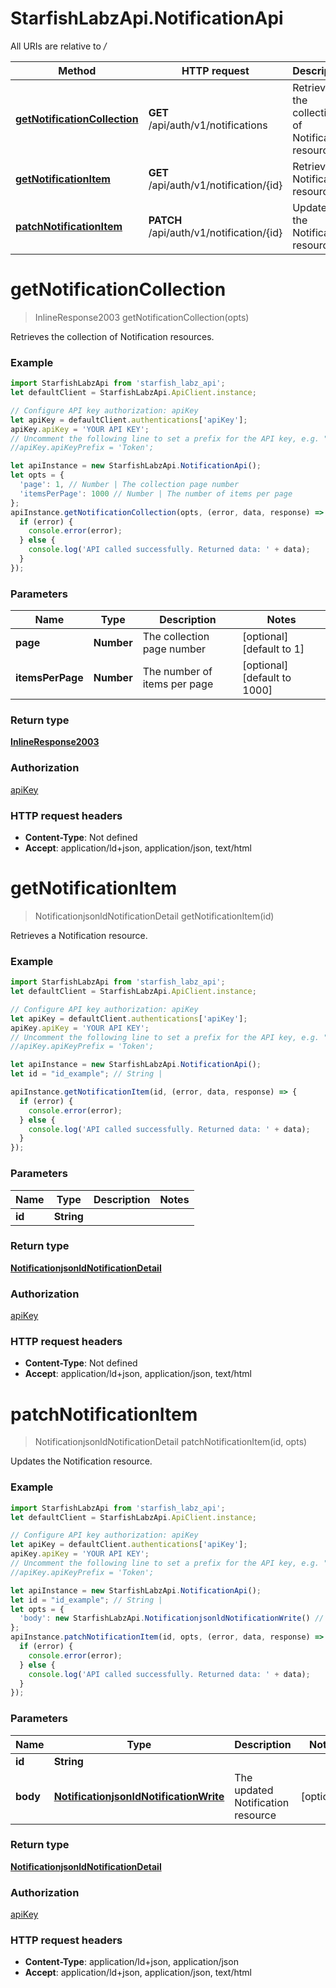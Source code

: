 # StarfishLabzApi.NotificationApi

All URIs are relative to */*

Method | HTTP request | Description
------------- | ------------- | -------------
[**getNotificationCollection**](NotificationApi.md#getNotificationCollection) | **GET** /api/auth/v1/notifications | Retrieves the collection of Notification resources.
[**getNotificationItem**](NotificationApi.md#getNotificationItem) | **GET** /api/auth/v1/notification/{id} | Retrieves a Notification resource.
[**patchNotificationItem**](NotificationApi.md#patchNotificationItem) | **PATCH** /api/auth/v1/notification/{id} | Updates the Notification resource.

<a name="getNotificationCollection"></a>
# **getNotificationCollection**
> InlineResponse2003 getNotificationCollection(opts)

Retrieves the collection of Notification resources.

### Example
```javascript
import StarfishLabzApi from 'starfish_labz_api';
let defaultClient = StarfishLabzApi.ApiClient.instance;

// Configure API key authorization: apiKey
let apiKey = defaultClient.authentications['apiKey'];
apiKey.apiKey = 'YOUR API KEY';
// Uncomment the following line to set a prefix for the API key, e.g. "Token" (defaults to null)
//apiKey.apiKeyPrefix = 'Token';

let apiInstance = new StarfishLabzApi.NotificationApi();
let opts = { 
  'page': 1, // Number | The collection page number
  'itemsPerPage': 1000 // Number | The number of items per page
};
apiInstance.getNotificationCollection(opts, (error, data, response) => {
  if (error) {
    console.error(error);
  } else {
    console.log('API called successfully. Returned data: ' + data);
  }
});
```

### Parameters

Name | Type | Description  | Notes
------------- | ------------- | ------------- | -------------
 **page** | **Number**| The collection page number | [optional] [default to 1]
 **itemsPerPage** | **Number**| The number of items per page | [optional] [default to 1000]

### Return type

[**InlineResponse2003**](InlineResponse2003.md)

### Authorization

[apiKey](../README.md#apiKey)

### HTTP request headers

 - **Content-Type**: Not defined
 - **Accept**: application/ld+json, application/json, text/html

<a name="getNotificationItem"></a>
# **getNotificationItem**
> NotificationjsonldNotificationDetail getNotificationItem(id)

Retrieves a Notification resource.

### Example
```javascript
import StarfishLabzApi from 'starfish_labz_api';
let defaultClient = StarfishLabzApi.ApiClient.instance;

// Configure API key authorization: apiKey
let apiKey = defaultClient.authentications['apiKey'];
apiKey.apiKey = 'YOUR API KEY';
// Uncomment the following line to set a prefix for the API key, e.g. "Token" (defaults to null)
//apiKey.apiKeyPrefix = 'Token';

let apiInstance = new StarfishLabzApi.NotificationApi();
let id = "id_example"; // String | 

apiInstance.getNotificationItem(id, (error, data, response) => {
  if (error) {
    console.error(error);
  } else {
    console.log('API called successfully. Returned data: ' + data);
  }
});
```

### Parameters

Name | Type | Description  | Notes
------------- | ------------- | ------------- | -------------
 **id** | **String**|  | 

### Return type

[**NotificationjsonldNotificationDetail**](NotificationjsonldNotificationDetail.md)

### Authorization

[apiKey](../README.md#apiKey)

### HTTP request headers

 - **Content-Type**: Not defined
 - **Accept**: application/ld+json, application/json, text/html

<a name="patchNotificationItem"></a>
# **patchNotificationItem**
> NotificationjsonldNotificationDetail patchNotificationItem(id, opts)

Updates the Notification resource.

### Example
```javascript
import StarfishLabzApi from 'starfish_labz_api';
let defaultClient = StarfishLabzApi.ApiClient.instance;

// Configure API key authorization: apiKey
let apiKey = defaultClient.authentications['apiKey'];
apiKey.apiKey = 'YOUR API KEY';
// Uncomment the following line to set a prefix for the API key, e.g. "Token" (defaults to null)
//apiKey.apiKeyPrefix = 'Token';

let apiInstance = new StarfishLabzApi.NotificationApi();
let id = "id_example"; // String | 
let opts = { 
  'body': new StarfishLabzApi.NotificationjsonldNotificationWrite() // NotificationjsonldNotificationWrite | The updated Notification resource
};
apiInstance.patchNotificationItem(id, opts, (error, data, response) => {
  if (error) {
    console.error(error);
  } else {
    console.log('API called successfully. Returned data: ' + data);
  }
});
```

### Parameters

Name | Type | Description  | Notes
------------- | ------------- | ------------- | -------------
 **id** | **String**|  | 
 **body** | [**NotificationjsonldNotificationWrite**](NotificationjsonldNotificationWrite.md)| The updated Notification resource | [optional] 

### Return type

[**NotificationjsonldNotificationDetail**](NotificationjsonldNotificationDetail.md)

### Authorization

[apiKey](../README.md#apiKey)

### HTTP request headers

 - **Content-Type**: application/ld+json, application/json
 - **Accept**: application/ld+json, application/json, text/html

